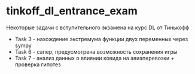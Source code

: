 # tinkoff_dl_entrance_exam
Некоторые задачи с вступительного экзамена на курс DL от Тинькофф

* Task 3 - нахождение экстремума функции двух переменных через sympy
* Task 6 - сапер, предусмотрена возможность сохранения игры
* Task 7 - анализ данных о влиянии ковида на авиаперевозки + проверка гипотез
